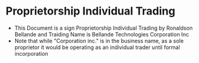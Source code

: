 # Proprietorship Individual Trading

- This Document is a sign Proprietorship Individual Trading by Ronaldson Bellande and Traiding Name is Bellande Technologies Corporation Inc
- Note that while "Corporation inc." is in the business name, as a sole proprietor it would be operating as an individual trader until formal incorporation
